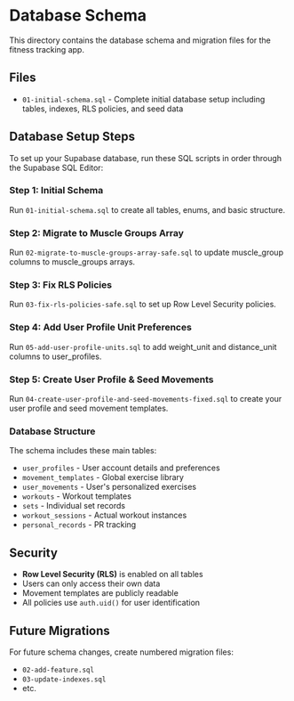 # Database Schema

This directory contains the database schema and migration files for the fitness tracking app.

## Files

- `01-initial-schema.sql` - Complete initial database setup including tables, indexes, RLS policies, and seed data

## Database Setup Steps

To set up your Supabase database, run these SQL scripts in order through the Supabase SQL Editor:

### Step 1: Initial Schema

Run `01-initial-schema.sql` to create all tables, enums, and basic structure.

### Step 2: Migrate to Muscle Groups Array

Run `02-migrate-to-muscle-groups-array-safe.sql` to update muscle_group columns to muscle_groups arrays.

### Step 3: Fix RLS Policies

Run `03-fix-rls-policies-safe.sql` to set up Row Level Security policies.

### Step 4: Add User Profile Unit Preferences

Run `05-add-user-profile-units.sql` to add weight_unit and distance_unit columns to user_profiles.

### Step 5: Create User Profile & Seed Movements

Run `04-create-user-profile-and-seed-movements-fixed.sql` to create your user profile and seed movement templates.

### Database Structure

The schema includes these main tables:

- `user_profiles` - User account details and preferences
- `movement_templates` - Global exercise library
- `user_movements` - User's personalized exercises
- `workouts` - Workout templates
- `sets` - Individual set records
- `workout_sessions` - Actual workout instances
- `personal_records` - PR tracking

## Security

- **Row Level Security (RLS)** is enabled on all tables
- Users can only access their own data
- Movement templates are publicly readable
- All policies use `auth.uid()` for user identification

## Future Migrations

For future schema changes, create numbered migration files:

- `02-add-feature.sql`
- `03-update-indexes.sql`
- etc.
